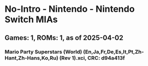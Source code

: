 # No-Intro - Nintendo - Nintendo Switch MIAs
## Games: 1, ROMs: 1, as of 2025-04-02

### Mario Party Superstars (World) (En,Ja,Fr,De,Es,It,Pt,Zh-Hant,Zh-Hans,Ko,Ru) (Rev 1).xci, CRC: d94a413f
